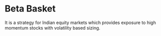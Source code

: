 # Beta Basket

It is a strategy for Indian equity markets which provides exposure to high momentum stocks with volatility based sizing.
